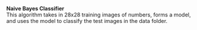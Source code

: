 **Naive Bayes Classifier**\
This algorithm takes in 28x28 training images of numbers, forms a model, and uses the model to
classify the test images in the data folder.